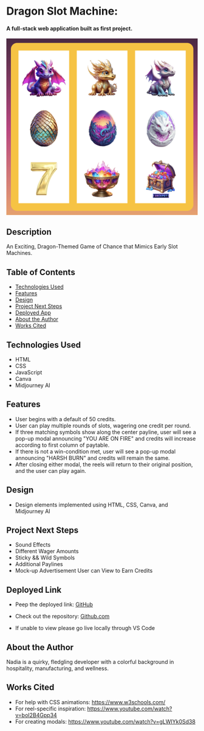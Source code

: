 
# Dragon Slot Machine:

#### A full-stack web application built as first project.
<img src="/images/slot-screen.png" alt="slot screen"/>

## Description
An Exciting, Dragon-Themed Game of Chance that Mimics Early Slot Machines.

## Table of Contents
* [Technologies Used](#technologiesused)
* [Features](#features)
* [Design](#design)
* [Project Next Steps](#nextsteps)
* [Deployed App](#deployment)
* [About the Author](#author)
* [Works Cited](#workscited)

## <a name="technologiesused"></a>Technologies Used
* HTML
* CSS
* JavaScript
* Canva
* Midjourney AI

## <a name="features"></a>Features
* User begins with a default of 50 credits.
* User can play multiple rounds of slots, wagering one credit per round.
* If three matching symbols show along the center payline, user will see a pop-up modal announcing "YOU ARE ON FIRE" and credits will increase according to first column of paytable.
* If there is not a win-condition met, user will see a pop-up modal announcing "HARSH BURN" and credits will remain the same.
* After closing either modal, the reels will return to their original position, and the user can play again.

## <a name="design"></a>Design
* Design elements implemented using HTML, CSS, Canva, and Midjourney AI

## <a name="nextsteps"></a>Project Next Steps
* Sound Effects
* Different Wager Amounts
* Sticky && Wild Symbols
* Additional Paylines
* Mock-up Advertisement User can View to Earn Credits

## <a name="deployment"></a>Deployed Link

* Peep the deployed link:
[GitHub](https://nadianicole1990.github.io/Dragon-Slot-Machine/)

* Check out the repository:
[Github.com](https://github.com/nadianicole1990/Dragon-Slot-Machine)

* If unable to view please go live locally through VS Code

## <a name="author"></a> About the Author
Nadia is a quirky, fledgling developer with a colorful background in hospitality, manufacturing, and wellness.

## <a name="workscited"></a> Works Cited  
* For help with CSS animations: https://www.w3schools.com/
* For reel-specific inspiration: https://www.youtube.com/watch?v=boI2B4Gpp34
* For creating modals: https://www.youtube.com/watch?v=gLWIYk0Sd38